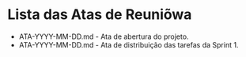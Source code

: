 # Lista das Atas de Reuniõwa

* ATA-YYYY-MM-DD.md - Ata de abertura do projeto.
* ATA-YYYY-MM-DD.md - Ata de distribuição das tarefas da Sprint 1.



